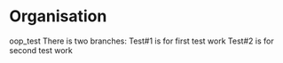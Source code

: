 # Organisation
oop_test
There is two branches:
 Test#1 is for first test work
 Test#2 is for second test work
